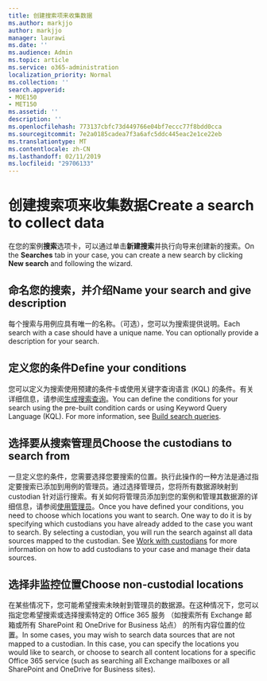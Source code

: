 ```yaml
---
title: 创建搜索项来收集数据
ms.author: markjjo
author: markjjo
manager: laurawi
ms.date: ''
ms.audience: Admin
ms.topic: article
ms.service: o365-administration
localization_priority: Normal
ms.collection: ''
search.appverid:
- MOE150
- MET150
ms.assetid: ''
description: ''
ms.openlocfilehash: 773137cbfc73d449766e04bf7eccc77f8bdd0cca
ms.sourcegitcommit: 7e2a0185cadea7f3a6afc5ddc445eac2e1ce22eb
ms.translationtype: MT
ms.contentlocale: zh-CN
ms.lasthandoff: 02/11/2019
ms.locfileid: "29706133"
---
```

# <a name="create-a-search-to-collect-data"></a><span data-ttu-id="9c119-102">创建搜索项来收集数据</span><span class="sxs-lookup"><span data-stu-id="9c119-102">Create a search to collect data</span></span>

<span data-ttu-id="9c119-103">在您的案例**搜索**选项卡，可以通过单击**新建搜索**并执行向导来创建新的搜索。</span><span class="sxs-lookup"><span data-stu-id="9c119-103">On the **Searches** tab in your case, you can create a new search by clicking **New search** and following the wizard.</span></span>

## <a name="name-your-search-and-give-description"></a><span data-ttu-id="9c119-104">命名您的搜索，并介绍</span><span class="sxs-lookup"><span data-stu-id="9c119-104">Name your search and give description</span></span>

<span data-ttu-id="9c119-p101">每个搜索与用例应具有唯一的名称。（可选），您可以为搜索提供说明。</span><span class="sxs-lookup"><span data-stu-id="9c119-p101">Each search with a case should have a unique name. You can optionally provide a description for your search.</span></span> 

## <a name="define-your-conditions"></a><span data-ttu-id="9c119-107">定义您的条件</span><span class="sxs-lookup"><span data-stu-id="9c119-107">Define your conditions</span></span>

<span data-ttu-id="9c119-p102">您可以定义为搜索使用预建的条件卡或使用关键字查询语言 (KQL) 的条件。有关详细信息，请参阅[生成搜索查询](building-search-queries.md)。</span><span class="sxs-lookup"><span data-stu-id="9c119-p102">You can define the conditions for your search using the pre-built condition cards or using Keyword Query Language (KQL). For more information, see [Build search queries](building-search-queries.md).</span></span>

## <a name="choose-the-custodians-to-search-from"></a><span data-ttu-id="9c119-110">选择要从搜索管理员</span><span class="sxs-lookup"><span data-stu-id="9c119-110">Choose the custodians to search from</span></span>

<span data-ttu-id="9c119-p103">一旦定义您的条件，您需要选择您要搜索的位置。执行此操作的一种方法是通过指定要搜索已添加到用例的管理员。通过选择管理员，您将所有数据源映射到 custodian 针对运行搜索。有关如何将管理员添加到您的案例和管理其数据源的详细信息，请参阅[使用管理员](managing-custodians.md)。</span><span class="sxs-lookup"><span data-stu-id="9c119-p103">Once you have defined your conditions, you need to choose which locations you want to search. One way to do it is by specifying which custodians you have already added to the case you want to search. By selecting a custodian, you will run the search against all data sources mapped to the custodian. See [Work with custodians](managing-custodians.md) for more information on how to add custodians to your case and manage their data sources.</span></span>

## <a name="choose-non-custodial-locations"></a><span data-ttu-id="9c119-115">选择非监控位置</span><span class="sxs-lookup"><span data-stu-id="9c119-115">Choose non-custodial locations</span></span>

<span data-ttu-id="9c119-p104">在某些情况下，您可能希望搜索未映射到管理员的数据源。在这种情况下，您可以指定您希望搜索或选择搜索特定的 Office 365 服务 （如搜索所有 Exchange 邮箱或所有 SharePoint 和 OneDrive for Business 站点） 的所有内容位置的位置。</span><span class="sxs-lookup"><span data-stu-id="9c119-p104">In some cases, you may wish to search data sources that are not mapped to a custodian. In this case, you can specify the locations you would like to search, or choose to search all content locations for a specific Office 365 service (such as searching all Exchange mailboxes or all SharePoint and OneDrive for Business sites).</span></span>